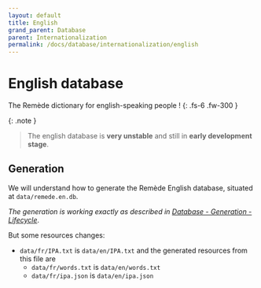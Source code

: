 ```yaml
---
layout: default
title: English
grand_parent: Database
parent: Internationalization
permalink: /docs/database/internationalization/english
---
```


# English database
The Remède dictionary for english-speaking people ! 
{: .fs-6 .fw-300 }

{: .note }
> The english database is **very unstable** and still in **early development stage**.

## Generation

We will understand how to generate the Remède English database, situated at `data/remede.en.db`.

_The generation is working exactly as described in [Database - Generation - Lifecycle](/docs/database/building/lifecycle)_.

But some resources changes:
- `data/fr/IPA.txt` is `data/en/IPA.txt` and the generated resources from this file are
  - `data/fr/words.txt` is `data/en/words.txt`
  - `data/fr/ipa.json` is `data/en/ipa.json`
